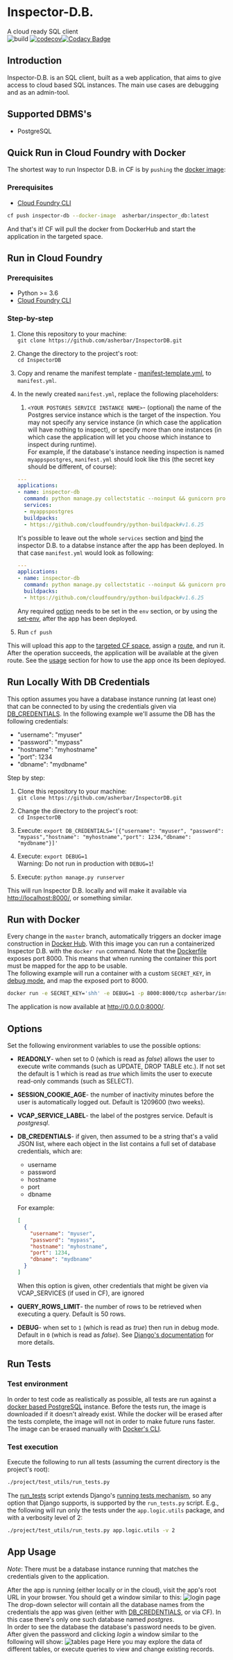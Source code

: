 # Inspector-D.B.
A cloud ready SQL client  
![build](https://travis-ci.org/asherbar/InspectorDB.svg?branch=master)
[![codecov](https://codecov.io/gh/asherbar/InspectorDB/branch/master/graph/badge.svg)](https://codecov.io/gh/asherbar/InspectorDB)[![Codacy Badge](https://api.codacy.com/project/badge/Grade/ebad02177e8b423f82dde15521bf9c7e)](https://www.codacy.com/app/asherbar/Inspector-D.B.?utm_source=github.com&amp;utm_medium=referral&amp;utm_content=asherbar/Inspector-D.B.&amp;utm_campaign=Badge_Grade)
## Introduction
Inspector-D.B. is an SQL client, built as a web application, that aims to give access to cloud based SQL instances. The main use cases are debugging and as an admin-tool.
## Supported DBMS's
-   PostgreSQL

## Quick Run in Cloud Foundry with Docker
The shortest way to run Inspector D.B. in CF is by `pushing` the [docker image](https://cloud.docker.com/repository/docker/asherbar/inspector_db):
### Prerequisites
-   [Cloud Foundry CLI](https://docs.cloudfoundry.org/cf-cli/install-go-cli.html)

```bash
cf push inspector-db --docker-image  asherbar/inspector_db:latest
```
And that's it! CF will pull the docker from DockerHub and start the application in the targeted space.

## Run in Cloud Foundry
### Prerequisites
-   Python >= 3.6
-   [Cloud Foundry CLI](https://docs.cloudfoundry.org/cf-cli/install-go-cli.html)

### Step-by-step

1.  Clone this repository to your machine:  
    `git clone https://github.com/asherbar/InspectorDB.git`
    
1.  Change the directory to the project's root:  
    `cd InspectorDB`

1.  Copy and rename the manifest template - [manifest-template.yml](manifest-template.yml), to `manifest.yml`.

1.  In the newly created `manifest.yml`, replace the following placeholders:

    1.  `<YOUR POSTGRES SERVICE INSTANCE NAME>`- (optional) the name of the Postgres service instance which is the target of the inspection. You may not specify any service instance (in which case the application will have nothing to inspect), or specify more than one instances (in which case the application will let you choose which instance to inspect during runtime).  
    For example, if the database's instance needing inspection is named `myappspostgres`, `manifest.yml` should look like this (the secret key should be different, of course):
    ```yaml
    ---
    applications:
    - name: inspector-db
      command: python manage.py collectstatic --noinput && gunicorn project.wsgi:application
      services:
      - myappspostgres
      buildpacks:
      - https://github.com/cloudfoundry/python-buildpack#v1.6.25
    ```
    It's possible to leave out the whole `services` section and [bind](https://cli.cloudfoundry.org/en-US/cf/bind-service.html) the inspector D.B. to a databse instance after the app has been deployed. In that case `manifest.yml` would look as following:
    ```yaml
    ---
    applications:
    - name: inspector-db
      command: python manage.py collectstatic --noinput && gunicorn project.wsgi:application
      buildpacks:
      - https://github.com/cloudfoundry/python-buildpack#v1.6.25
    ```
    Any required [option](#options) needs to be set in the `env` section, or by using the [set-env](https://cli.cloudfoundry.org/en-US/cf/set-env.html), after the app has been deployed.

1.  Run `cf push`  

This will upload this app to the [targeted CF space](http://cli.cloudfoundry.org/en-US/cf/target.html), assign a [route](https://docs.cloudfoundry.org/devguide/deploy-apps/routes-domains.html#routes), and run it. After the operation succeeds, the application will be available at the given route. See the [usage](#app-usage) section for how to use the app once its been deployed.
## Run Locally With DB Credentials
This option assumes you have a database instance running (at least one) that can be connected to by using the credentials given via [DB_CREDENTIALS](#db_creds_options). In the following example we'll assume the DB has the following credentials:
-   "username": "myuser"
-   "password": "mypass"
-   "hostname": "myhostname"
-   "port": 1234
-   "dbname": "mydbname"

Step by step:

1.  Clone this repository to your machine:  
    `git clone https://github.com/asherbar/InspectorDB.git`

1.  Change the directory to the project's root:  
    `cd InspectorDB`

1.  Execute: `export DB_CREDENTIALS='[{"username": "myuser", "password": "mypass","hostname": "myhostname","port": 1234,"dbname": "mydbname"}]'`

1.  Execute: `export DEBUG=1`  
    Warning: Do not run in production with `DEBUG=1`!

1.  Execute: `python manage.py runserver`

This will run Inspector D.B. locally and will make it available via <http://localhost:8000/>, or something similar.

## Run with Docker
Every change in the `master` branch, automatically triggers an docker image construction in [Docker Hub](https://cloud.docker.com/repository/docker/asherbar/inspector_db). With this image you can run a containerized Inspector D.B. with the `docker run` command. Note that the [Dockerfile](https://github.com/asherbar/InspectorDB/blob/ccb33a3d29b51c77e95ed9fdd67f4ad86de1bc68/Dockerfile#L7) exposes port 8000. This means that when running the container this port must be mapped for the app to be usable.    
The following example will run a container with a custom `SECRET_KEY`, in [debug mode](#debug_option), and map the exposed port to 8000.
```bash
docker run -e SECRET_KEY='shh' -e DEBUG=1 -p 8000:8000/tcp asherbar/inspector_db
```
The application is now available at <http://0.0.0.0:8000/>.

## Options
Set the following environment variables to use the possible options:

-   **READONLY**- when set to 0 (which is read as _false_) allows the user to execute write commands (such as UPDATE, DROP TABLE etc.). If not set the default is 1 which is read as _true_ which limits the user to execute read-only commands (such as SELECT).

-   **SESSION_COOKIE_AGE**- the number of inactivity minutes before the user is automatically logged out. Default is 1209600 (two weeks).

-   **VCAP_SERVICE_LABEL**- the label of the postgres service. Default is _postgresql_.

-   <a name="db_creds_options"></a>**DB_CREDENTIALS**- if given, then assumed to be a string that's a valid JSON list, where each object in the list contains a full set of database credentials, which are:
    -   username
    -   password
    -   hostname
    -   port
    -   dbname  
    
    For example:  
    ```json
    [
      {
        "username": "myuser", 
        "password": "mypass",
        "hostname": "myhostname",
        "port": 1234,
        "dbname": "mydbname"
      }
    ]
    ```
    When this option is given, other credentials that might be given via VCAP_SERVICES (if used in CF), are ignored

-   **QUERY_ROWS_LIMIT**- the number of rows to be retrieved when executing a query. Default is 50 rows.

-   <a name="debug_option"></a>**DEBUG**- when set to `1` (which is read as _true_) then run in debug mode. Default in `0` (which is read as _false_). See [Django's documentation](https://docs.djangoproject.com/en/2.2/ref/settings/#debug) for more details.

## Run Tests
### Test environment
In order to test code as realistically as possible, all tests are run against a [docker based PostgreSQL](https://hub.docker.com/_/postgres) instance. Before the tests run, the image is downloaded if it doesn't already exist. While the docker will be erased after the tests complete, the image will not in order to make future runs faster. The image can be erased manually with [Docker's CLI](https://docs.docker.com/engine/reference/commandline/cli/).
### Test execution
Execute the following to run all tests (assuming the current directory is the project's root):
```bash
./project/test_utils/run_tests.py
```
The [run_tests](/project/test_utils/run_tests.py) script extends Django's [running tests mechanism](https://docs.djangoproject.com/en/2.1/topics/testing/overview/#running-tests), so any option that Django supports, is supported by the `run_tests.py` script. E.g., the following will run only the tests under the `app.logic.utils` package, and with a verbosity level of 2:
```bash
./project/test_utils/run_tests.py app.logic.utils -v 2
```

## App Usage
_Note_: There must be a database instance running that matches the credentials given to the application.  

After the app is running (either locally or in the cloud), visit the app's root URL in your browser. You should get a window similar to this:
![login page](readme_assets/login.png?raw=true "Login")
The drop-down selector will contain all the database names from the credentials the app was given (either with [DB_CREDENTIALS](#db_creds_options), or via CF). In this case there's only one such database named _postgres_.  
In order to see the database the database's password needs to be given.  
After given the password and clicking _login_ a window similar to the following will show:
![tables page](readme_assets/tables.png?raw=true "Table")
Here you may explore the data of different tables, or execute queries to view and change existing records. 